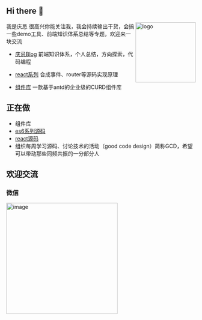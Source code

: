 ## Hi there 👋
<img src="https://github-readme-stats.vercel.app/api?username=xingdongyu1994&show_icons=true" alt="logo" height="160" align="right" />

我是庆忌
很高兴你能关注我，我会持续输出干货，会搞一些demo工具、前端知识体系总结等专题，欢迎来一块交流
- [庆忌Blog](https://github.com/qingji-fe/blog) 前端知识体系，个人总结，方向探索，代码编程

- [react系列](https://github.com/qingji-fe/easy-react/tree/master/blog) 合成事件、router等源码实现原理

- [组件库](https://github.com/qingji-fe/antd-pro) 一款基于antd的企业级的CURD组件库


## 正在做
- 组件库
- [es6系列源码](https://github.com/qingji-fe/blog/blob/main/%E7%9F%A5%E8%AF%86%E4%BD%93%E7%B3%BB%E7%9B%AE%E5%BD%95/Es6/README.md)
- [react源码](https://github.com/qingji-fe/easy-react/blob/master/README.md)
- 组织每周学习源码、讨论技术的活动（good code design）简称GCD，希望可以带动那些同频共振的一分部分人

## 欢迎交流
### 微信
<img width="296" alt="image" src="https://user-images.githubusercontent.com/21278158/179645906-93f4586e-a5cf-4ed9-a1b4-0fd063d71c7d.png">

